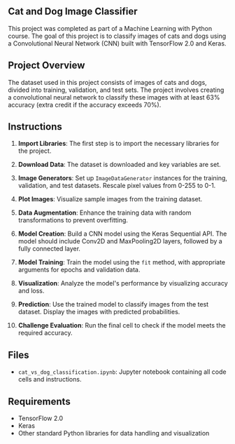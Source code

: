 ## Cat and Dog Image Classifier ##

This project was completed as part of a Machine Learning with Python course. The goal of this project is to classify images of cats and dogs using a Convolutional Neural Network (CNN) built with TensorFlow 2.0 and Keras. 

## Project Overview

The dataset used in this project consists of images of cats and dogs, divided into training, validation, and test sets. The project involves creating a convolutional neural network to classify these images with at least 63% accuracy (extra credit if the accuracy exceeds 70%).

## Instructions

1. **Import Libraries**: The first step is to import the necessary libraries for the project.

2. **Download Data**: The dataset is downloaded and key variables are set.

3. **Image Generators**: Set up `ImageDataGenerator` instances for the training, validation, and test datasets. Rescale pixel values from 0-255 to 0-1.

4. **Plot Images**: Visualize sample images from the training dataset.

5. **Data Augmentation**: Enhance the training data with random transformations to prevent overfitting.

6. **Model Creation**: Build a CNN model using the Keras Sequential API. The model should include Conv2D and MaxPooling2D layers, followed by a fully connected layer.

7. **Model Training**: Train the model using the `fit` method, with appropriate arguments for epochs and validation data.

8. **Visualization**: Analyze the model's performance by visualizing accuracy and loss.

9. **Prediction**: Use the trained model to classify images from the test dataset. Display the images with predicted probabilities.

10. **Challenge Evaluation**: Run the final cell to check if the model meets the required accuracy.

## Files

- `cat_vs_dog_classification.ipynb`: Jupyter notebook containing all code cells and instructions.

## Requirements

- TensorFlow 2.0
- Keras
- Other standard Python libraries for data handling and visualization
